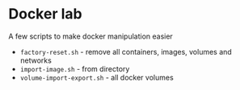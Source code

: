 # Docker lab
A few scripts to make docker manipulation easier

* `factory-reset.sh` - remove all containers, images, volumes and networks
* `import-image.sh` - from directory
* `volume-import-export.sh` - all docker volumes
